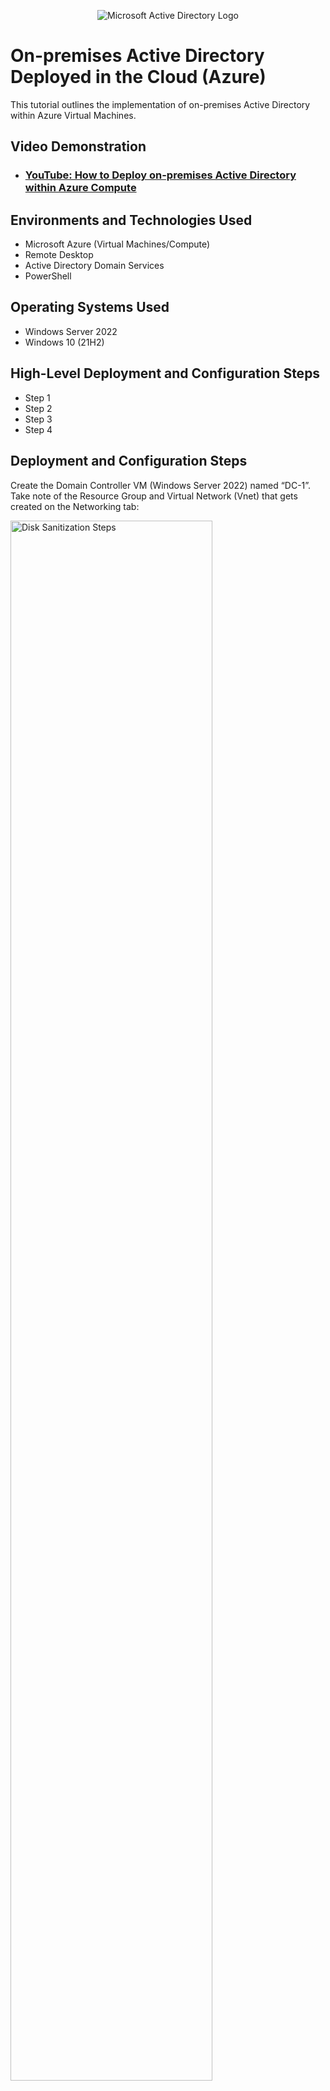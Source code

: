 <p align="center">
<img src="https://i.imgur.com/pU5A58S.png" alt="Microsoft Active Directory Logo"/>
</p>

<h1>On-premises Active Directory Deployed in the Cloud (Azure)</h1>
This tutorial outlines the implementation of on-premises Active Directory within Azure Virtual Machines.<br />


<h2>Video Demonstration</h2>

- ### [YouTube: How to Deploy on-premises Active Directory within Azure Compute](https://www.youtube.com)

<h2>Environments and Technologies Used</h2>

- Microsoft Azure (Virtual Machines/Compute)
- Remote Desktop
- Active Directory Domain Services
- PowerShell

<h2>Operating Systems Used </h2>

- Windows Server 2022
- Windows 10 (21H2)

<h2>High-Level Deployment and Configuration Steps</h2>

- Step 1
- Step 2
- Step 3
- Step 4

<h2>Deployment and Configuration Steps</h2>

<p>
Create the Domain Controller VM (Windows Server 2022) named “DC-1”. Take note of the Resource Group and Virtual Network (Vnet) that gets created on the Networking tab:
</p>
<p>
<img src="https://i.imgur.com/X13KZeX.png" height="80%" width="80%" alt="Disk Sanitization Steps"/>
</p>
<br />

<p>
<img src="https://i.imgur.com/UVyFFo5.png" height="80%" width="80%" alt="Disk Sanitization Steps"/>
</p>
<br />

<p>
Create the Client VM (Windows 10) named “Client-1”. Use the same Resource Group and Vnet that was created in Step 1.a</p>
<p>
<img src="https://i.imgur.com/qrOzNVX.png" height="80%" width="80%" alt="Disk Sanitization Steps"/>
</p>
<br />

<p>
Ensure that both VMs are in the same Vnet (you can check the topology with Network Watcher
</p>
<p>
<img src="https://i.imgur.com/YEGgTRc.png" height="80%" width="80%" alt="Disk Sanitization Steps"/>
</p>
<br />

<p>
Set Domain Controller’s NIC Private IP address to be static
</p>
<p>
<img src="https://i.imgur.com/tupvfne.png" height="80%" width="80%" alt="Disk Sanitization Steps"/>
</p>
<br />

<img src="https://i.imgur.com/mmKQFjf.png" height="80%" width="80%" alt="Disk Sanitization Steps"/>
</p>
<br />

<p>
Ensure that both VMs are in the same Vnet (you can check the topology with Network Watcher</p>
<p>
<p>
<img src="https://i.imgur.com/fLDkjmY.png" height="80%" width="80%" alt="Disk Sanitization Steps"/>
</p>
<br />

<p>
Login to Client-1 with Remote Desktop and ping DC-1’s private IP address with ping -t <ip address> (perpetual ping)
</p>
<p>
<img src="https://i.imgur.com/03WouCC.png" height="80%" width="80%" alt="Disk Sanitization Steps"/>
</p>
<br />

<p>
<img src="https://i.imgur.com/jVcfPRh.png" height="80%" width="80%" alt="Disk Sanitization Steps"/>
</p>
<br />

<p>
Login to the Domain Controller and enable ICMPv4 in on the local windows Firewall
</p>
<p>
<img src="https://i.imgur.com/zA0UP12.png" height="80%" width="80%" alt="Disk Sanitization Steps"/>
</p>
<br />

<p>
<img src="https://i.imgur.com/sB8hY5h.png" height="80%" width="80%" alt="Disk Sanitization Steps"/>
</p>
<br />

<p>
<img src="https://i.imgur.com/njD8aUF.png" height="80%" width="80%" alt="Disk Sanitization Steps"/>
</p>
<br />

<p>
Check back at Client-1 to see the ping succeed
</p>
<p>
<img src="https://i.imgur.com/cl0shz2.png" height="80%" width="80%" alt="Disk Sanitization Steps"/>
</p>
<br />

<p>
Login to DC-1 and install Active Directory Domain Services
</p>
<p>
<img src="https://i.imgur.com/ElzTafx.png" height="80%" width="80%" alt="Disk Sanitization Steps"/>
</p>
<br />

<p>
<img src="https://i.imgur.com/LkGxrEI.png" height="80%" width="80%" alt="Disk Sanitization Steps"/>
</p>
<br />

<p>
<img src="https://i.imgur.com/ql4qfbU.png" height="80%" width="80%" alt="Disk Sanitization Steps"/>
</p>
<br />

<p>
<img src="https://i.imgur.com/udWfDcx.png" height="80%" width="80%" alt="Disk Sanitization Steps"/>
</p>
<br />

<p>
<img src="https://i.imgur.com/df6fHjW.png" height="80%" width="80%" alt="Disk Sanitization Steps"/>
</p>
<br />

<p>
Promote as a DC: Setup a new forest as mydomain.com (can be anything, just remember what it is)
</p>
<p>
<img src="https://i.imgur.com/W7RJvCG.png" height="80%" width="80%" alt="Disk Sanitization Steps"/>
</p>
<br />


<p>
<img src="https://i.imgur.com/6PSTsuz.png" height="80%" width="80%" alt="Disk Sanitization Steps"/>
</p>
<br />

<p>
<img src="https://i.imgur.com/xGThr9l.png" height="80%" width="80%" alt="Disk Sanitization Steps"/>
</p>
<br />

<p>
<img src="https://i.imgur.com/DAr4xMD.png" height="80%" width="80%" alt="Disk Sanitization Steps"/>
</p>
<br />

<p>
<img src="https://i.imgur.com/uD1gwIT.png" height="80%" width="80%" alt="Disk Sanitization Steps"/>
</p>
<br />

<p>
<img src="https://i.imgur.com/tMDqmDA.png" height="80%" width="80%" alt="Disk Sanitization Steps"/>
</p>
<br />

<p>
Install and close. Then, restart and log back into DC-1 as user: mydomain.com\labuser
</p>
<p>
<img src="https://i.imgur.com/CtwaMHm.png" height="80%" width="80%" alt="Disk Sanitization Steps"/>
</p>
<br />

<p>
In Active Directory Users and Computers (ADUC)
</p>
<p>
<img src="https://i.imgur.com/I8Osj7F.png" height="80%" width="80%" alt="Disk Sanitization Steps"/>
</p>
<br />

<p>
Create an Organizational Unit (OU) called “_EMPLOYEES"</p>
<p>
<img src="https://i.imgur.com/6PJW4Cl.png" height="80%" width="80%" alt="Disk Sanitization Steps"/>
</p>
<br />

<p>
<img src="https://i.imgur.com/6UQOCkA.png" height="80%" width="80%" alt="Disk Sanitization Steps"/>
</p>
<br />

<p>
Than create a new OU named “_ADMINS”</p>
<p>
<img src="https://i.imgur.com/DmONrTN.png" height="80%" width="80%" alt="Disk Sanitization Steps"/>
</p>
<br />

<p>
<img src="https://i.imgur.com/u6ZCKq3.png" height="80%" width="80%" alt="Disk Sanitization Steps"/>
</p>
<p>
Lorem ipsum dolor sit amet, consectetur adipiscing elit, sed do eiusmod tempor incididunt ut labore et dolore magna aliqua. Ut enim ad minim veniam, quis nostrud exercitation ullamco laboris nisi ut aliquip ex ea commodo consequat. Duis aute irure dolor in reprehenderit in voluptate velit esse cillum dolore eu fugiat nulla pariatur.
</p>
<br />

<p>
<img src="https://i.imgur.com/MNR7gwb.png" height="80%" width="80%" alt="Disk Sanitization Steps"/>
</p>
<p>
Lorem ipsum dolor sit amet, consectetur adipiscing elit, sed do eiusmod tempor incididunt ut labore et dolore magna aliqua. Ut enim ad minim veniam, quis nostrud exercitation ullamco laboris nisi ut aliquip ex ea commodo consequat. Duis aute irure dolor in reprehenderit in voluptate velit esse cillum dolore eu fugiat nulla pariatur.
</p>
<br />

<p>
<img src="https://i.imgur.com/4r1yb8V.png" height="80%" width="80%" alt="Disk Sanitization Steps"/>
</p>
<p>
Lorem ipsum dolor sit amet, consectetur adipiscing elit, sed do eiusmod tempor incididunt ut labore et dolore magna aliqua. Ut enim ad minim veniam, quis nostrud exercitation ullamco laboris nisi ut aliquip ex ea commodo consequat. Duis aute irure dolor in reprehenderit in voluptate velit esse cillum dolore eu fugiat nulla pariatur.
</p>
<br />

<p>
<img src="https://imgur.com/a/cFsga0O" height="80%" width="80%" alt="Disk Sanitization Steps"/>
</p>
<p>
Lorem ipsum dolor sit amet, consectetur adipiscing elit, sed do eiusmod tempor incididunt ut labore et dolore magna aliqua. Ut enim ad minim veniam, quis nostrud exercitation ullamco laboris nisi ut aliquip ex ea commodo consequat. Duis aute irure dolor in reprehenderit in voluptate velit esse cillum dolore eu fugiat nulla pariatur.
</p>
<br />

<p>
<img src="https://i.imgur.com/AUUmYXk.png" height="80%" width="80%" alt="Disk Sanitization Steps"/>
</p>
<p>
Lorem ipsum dolor sit amet, consectetur adipiscing elit, sed do eiusmod tempor incididunt ut labore et dolore magna aliqua. Ut enim ad minim veniam, quis nostrud exercitation ullamco laboris nisi ut aliquip ex ea commodo consequat. Duis aute irure dolor in reprehenderit in voluptate velit esse cillum dolore eu fugiat nulla pariatur.
</p>
<br />

<p>
<img src="https://i.imgur.com/IkRM5CO.png" height="80%" width="80%" alt="Disk Sanitization Steps"/>
</p>
<p>
Lorem ipsum dolor sit amet, consectetur adipiscing elit, sed do eiusmod tempor incididunt ut labore et dolore magna aliqua. Ut enim ad minim veniam, quis nostrud exercitation ullamco laboris nisi ut aliquip ex ea commodo consequat. Duis aute irure dolor in reprehenderit in voluptate velit esse cillum dolore eu fugiat nulla pariatur.
</p>
<br />

<p>
<img src="https://i.imgur.com/PYLxEvj.png" height="80%" width="80%" alt="Disk Sanitization Steps"/>
</p>
<p>
Lorem ipsum dolor sit amet, consectetur adipiscing elit, sed do eiusmod tempor incididunt ut labore et dolore magna aliqua. Ut enim ad minim veniam, quis nostrud exercitation ullamco laboris nisi ut aliquip ex ea commodo consequat. Duis aute irure dolor in reprehenderit in voluptate velit esse cillum dolore eu fugiat nulla pariatur.
</p>
<br />

<p>
<img src="https://i.imgur.com/hztYHCN.png" height="80%" width="80%" alt="Disk Sanitization Steps"/>
</p>
<p>
Lorem ipsum dolor sit amet, consectetur adipiscing elit, sed do eiusmod tempor incididunt ut labore et dolore magna aliqua. Ut enim ad minim veniam, quis nostrud exercitation ullamco laboris nisi ut aliquip ex ea commodo consequat. Duis aute irure dolor in reprehenderit in voluptate velit esse cillum dolore eu fugiat nulla pariatur.
</p>
<br />

<p>
<img src="https://i.imgur.com/VZyCt5Y.png" height="80%" width="80%" alt="Disk Sanitization Steps"/>
</p>
<p>
Lorem ipsum dolor sit amet, consectetur adipiscing elit, sed do eiusmod tempor incididunt ut labore et dolore magna aliqua. Ut enim ad minim veniam, quis nostrud exercitation ullamco laboris nisi ut aliquip ex ea commodo consequat. Duis aute irure dolor in reprehenderit in voluptate velit esse cillum dolore eu fugiat nulla pariatur.
</p>
<br />

<p>
<img src="https://i.imgur.com/MhJcB00.png" height="80%" width="80%" alt="Disk Sanitization Steps"/>
</p>
<p>
Lorem ipsum dolor sit amet, consectetur adipiscing elit, sed do eiusmod tempor incididunt ut labore et dolore magna aliqua. Ut enim ad minim veniam, quis nostrud exercitation ullamco laboris nisi ut aliquip ex ea commodo consequat. Duis aute irure dolor in reprehenderit in voluptate velit esse cillum dolore eu fugiat nulla pariatur.
</p>
<br />

<p>
<img src="https://i.imgur.com/DJmEXEB.png" height="80%" width="80%" alt="Disk Sanitization Steps"/>
</p>
<p>
Lorem ipsum dolor sit amet, consectetur adipiscing elit, sed do eiusmod tempor incididunt ut labore et dolore magna aliqua. Ut enim ad minim veniam, quis nostrud exercitation ullamco laboris nisi ut aliquip ex ea commodo consequat. Duis aute irure dolor in reprehenderit in voluptate velit esse cillum dolore eu fugiat nulla pariatur.
</p>
<br />

<p>
<img src="https://i.imgur.com/DJmEXEB.png" height="80%" width="80%" alt="Disk Sanitization Steps"/>
</p>
<p>
Lorem ipsum dolor sit amet, consectetur adipiscing elit, sed do eiusmod tempor incididunt ut labore et dolore magna aliqua. Ut enim ad minim veniam, quis nostrud exercitation ullamco laboris nisi ut aliquip ex ea commodo consequat. Duis aute irure dolor in reprehenderit in voluptate velit esse cillum dolore eu fugiat nulla pariatur.
</p>
<br />

<p>
<img src="https://i.imgur.com/X3XnauP.png" height="80%" width="80%" alt="Disk Sanitization Steps"/>
</p>
<p>
Lorem ipsum dolor sit amet, consectetur adipiscing elit, sed do eiusmod tempor incididunt ut labore et dolore magna aliqua. Ut enim ad minim veniam, quis nostrud exercitation ullamco laboris nisi ut aliquip ex ea commodo consequat. Duis aute irure dolor in reprehenderit in voluptate velit esse cillum dolore eu fugiat nulla pariatur.
</p>
<br />

<p>
<img src="https://i.imgur.com/6Vuqufm.png" height="80%" width="80%" alt="Disk Sanitization Steps"/>
</p>
<p>
Lorem ipsum dolor sit amet, consectetur adipiscing elit, sed do eiusmod tempor incididunt ut labore et dolore magna aliqua. Ut enim ad minim veniam, quis nostrud exercitation ullamco laboris nisi ut aliquip ex ea commodo consequat. Duis aute irure dolor in reprehenderit in voluptate velit esse cillum dolore eu fugiat nulla pariatur.
</p>
<br />

<p>
<img src="https://i.imgur.com/CfTaDkL.png" height="80%" width="80%" alt="Disk Sanitization Steps"/>
</p>
<p>
Lorem ipsum dolor sit amet, consectetur adipiscing elit, sed do eiusmod tempor incididunt ut labore et dolore magna aliqua. Ut enim ad minim veniam, quis nostrud exercitation ullamco laboris nisi ut aliquip ex ea commodo consequat. Duis aute irure dolor in reprehenderit in voluptate velit esse cillum dolore eu fugiat nulla pariatur.
</p>
<br />

<p>
<img src="https://i.imgur.com/VTJJuck.png" height="80%" width="80%" alt="Disk Sanitization Steps"/>
</p>
<p>
Lorem ipsum dolor sit amet, consectetur adipiscing elit, sed do eiusmod tempor incididunt ut labore et dolore magna aliqua. Ut enim ad minim veniam, quis nostrud exercitation ullamco laboris nisi ut aliquip ex ea commodo consequat. Duis aute irure dolor in reprehenderit in voluptate velit esse cillum dolore eu fugiat nulla pariatur.
</p>
<br />

<p>
<img src="https://i.imgur.com/z5TZnSW.png" height="80%" width="80%" alt="Disk Sanitization Steps"/>
</p>
<p>
Lorem ipsum dolor sit amet, consectetur adipiscing elit, sed do eiusmod tempor incididunt ut labore et dolore magna aliqua. Ut enim ad minim veniam, quis nostrud exercitation ullamco laboris nisi ut aliquip ex ea commodo consequat. Duis aute irure dolor in reprehenderit in voluptate velit esse cillum dolore eu fugiat nulla pariatur.
</p>
<br />

<p>
<img src="https://i.imgur.com/Gdtc11H.png" height="80%" width="80%" alt="Disk Sanitization Steps"/>
</p>
<p>
Lorem ipsum dolor sit amet, consectetur adipiscing elit, sed do eiusmod tempor incididunt ut labore et dolore magna aliqua. Ut enim ad minim veniam, quis nostrud exercitation ullamco laboris nisi ut aliquip ex ea commodo consequat. Duis aute irure dolor in reprehenderit in voluptate velit esse cillum dolore eu fugiat nulla pariatur.
</p>
<br />

<p>
<img src="https://i.imgur.com/iJERtrg.png" height="80%" width="80%" alt="Disk Sanitization Steps"/>
</p>
<p>
Lorem ipsum dolor sit amet, consectetur adipiscing elit, sed do eiusmod tempor incididunt ut labore et dolore magna aliqua. Ut enim ad minim veniam, quis nostrud exercitation ullamco laboris nisi ut aliquip ex ea commodo consequat. Duis aute irure dolor in reprehenderit in voluptate velit esse cillum dolore eu fugiat nulla pariatur.
</p>
<br />

<p>
<img src="https://i.imgur.com/w5jA9y7.png" height="80%" width="80%" alt="Disk Sanitization Steps"/>
</p>
<p>
Lorem ipsum dolor sit amet, consectetur adipiscing elit, sed do eiusmod tempor incididunt ut labore et dolore magna aliqua. Ut enim ad minim veniam, quis nostrud exercitation ullamco laboris nisi ut aliquip ex ea commodo consequat. Duis aute irure dolor in reprehenderit in voluptate velit esse cillum dolore eu fugiat nulla pariatur.
</p>
<br />

<p>
<img src="https://i.imgur.com/hMLyEKM.png" height="80%" width="80%" alt="Disk Sanitization Steps"/>
</p>
<p>
Lorem ipsum dolor sit amet, consectetur adipiscing elit, sed do eiusmod tempor incididunt ut labore et dolore magna aliqua. Ut enim ad minim veniam, quis nostrud exercitation ullamco laboris nisi ut aliquip ex ea commodo consequat. Duis aute irure dolor in reprehenderit in voluptate velit esse cillum dolore eu fugiat nulla pariatur.
</p>
<br />

<p>
<img src="https://i.imgur.com/2g4gOiH.png" height="80%" width="80%" alt="Disk Sanitization Steps"/>
</p>
<p>
Lorem ipsum dolor sit amet, consectetur adipiscing elit, sed do eiusmod tempor incididunt ut labore et dolore magna aliqua. Ut enim ad minim veniam, quis nostrud exercitation ullamco laboris nisi ut aliquip ex ea commodo consequat. Duis aute irure dolor in reprehenderit in voluptate velit esse cillum dolore eu fugiat nulla pariatur.
</p>
<br />

